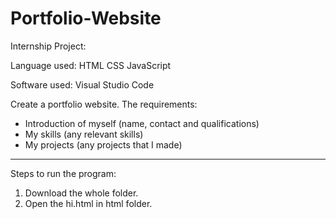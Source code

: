 # Portfolio-Website

Internship Project:

Language used: HTML CSS JavaScript

Software used: Visual Studio Code


Create a portfolio website. The requirements:
- Introduction of myself (name, contact and qualifications)
- My skills (any relevant skills)
- My projects (any projects that I made)



---------------------------------------------------------------------------------------------------

Steps to run the program:

1. Download the whole folder.
2. Open the hi.html in html folder.
